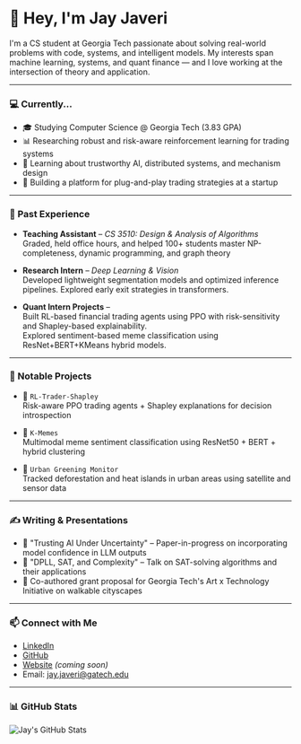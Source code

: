 # 👋 Hey, I'm Jay Javeri

I'm a CS student at Georgia Tech passionate about solving real-world problems with code, systems, and intelligent models. My interests span machine learning, systems, and quant finance — and I love working at the intersection of theory and application.

---

### 💻 Currently...

- 🎓 Studying Computer Science @ Georgia Tech (3.83 GPA)
- 📊 Researching robust and risk-aware reinforcement learning for trading systems
- 🧠 Learning about trustworthy AI, distributed systems, and mechanism design
- 🧰 Building a platform for plug-and-play trading strategies at a startup

---

### 🧠 Past Experience

- **Teaching Assistant** – *CS 3510: Design & Analysis of Algorithms*  
  Graded, held office hours, and helped 100+ students master NP-completeness, dynamic programming, and graph theory

- **Research Intern** – *Deep Learning & Vision*  
  Developed lightweight segmentation models and optimized inference pipelines. Explored early exit strategies in transformers.

- **Quant Intern Projects** –  
  Built RL-based financial trading agents using PPO with risk-sensitivity and Shapley-based explainability.  
  Explored sentiment-based meme classification using ResNet+BERT+KMeans hybrid models.

---

### 📂 Notable Projects

- 🔁 `RL-Trader-Shapley`  
  Risk-aware PPO trading agents + Shapley explanations for decision introspection

- 🎨 `K-Memes`  
  Multimodal meme sentiment classification using ResNet50 + BERT + hybrid clustering

- 🌿 `Urban Greening Monitor`  
  Tracked deforestation and heat islands in urban areas using satellite and sensor data

---

### ✍️ Writing & Presentations

- 📄 "Trusting AI Under Uncertainty" – Paper-in-progress on incorporating model confidence in LLM outputs  
- 🎤 "DPLL, SAT, and Complexity" – Talk on SAT-solving algorithms and their applications  
- 📝 Co-authored grant proposal for Georgia Tech's Art x Technology Initiative on walkable cityscapes

---

### 📫 Connect with Me

- [LinkedIn](https://www.linkedin.com/in/jayjaveri2711)
- [GitHub](https://github.com/JayJaveri2711)
- [Website](https://jayjaveri2711.github.io) *(coming soon)*
- Email: jay.javeri@gatech.edu

---

### 📊 GitHub Stats

![Jay's GitHub Stats](https://github-readme-stats.vercel.app/api?username=JayJaveri2711&show_icons=true&theme=default)
